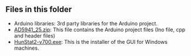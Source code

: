 ## Files in this folder

- Arduino libraries: 3rd party libraries for the Arduino project.
- [AD5941_25.zip](AD5941_25.zip): This file contains the Arduino project files (Ino file, cpp and header files)
- [HunStat2-v700.exe](HunStat2-v700.exe): This is the installer of the GUI for Windows machines.
